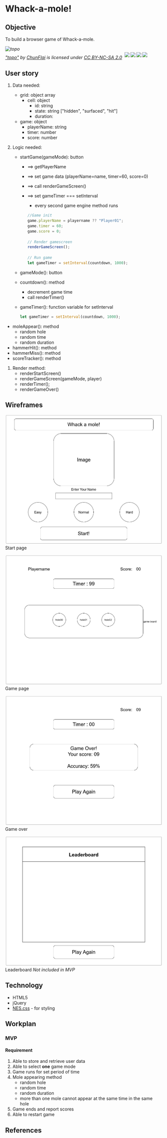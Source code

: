 # Whack-a-mole!

## Objective

To build a browser game of Whack-a-mole.

<p style="font-size: 0.9rem;font-style: italic;"><img style="display: block;" src="https://live.staticflickr.com/4048/4461381945_ff6bb8ff17_b.jpg" alt="topo"><a href="https://www.flickr.com/photos/35464489@N05/4461381945">"topo"</a><span> by <a href="https://www.flickr.com/photos/35464489@N05">ChunFlai</a></span> is licensed under <a href="https://creativecommons.org/licenses/by-nc-sa/2.0/?ref=ccsearch&atype=html" style="margin-right: 5px;">CC BY-NC-SA 2.0</a><a href="https://creativecommons.org/licenses/by-nc-sa/2.0/?ref=ccsearch&atype=html" target="_blank" rel="noopener noreferrer" style="display: inline-block;white-space: none;margin-top: 2px;margin-left: 3px;height: 22px !important;"><img style="height: inherit;margin-right: 3px;display: inline-block;" src="https://search.creativecommons.org/static/img/cc_icon.svg?image_id=89e37507-62ff-4819-9eb6-537019851482" /><img style="height: inherit;margin-right: 3px;display: inline-block;" src="https://search.creativecommons.org/static/img/cc-by_icon.svg" /><img style="height: inherit;margin-right: 3px;display: inline-block;" src="https://search.creativecommons.org/static/img/cc-nc_icon.svg" /><img style="height: inherit;margin-right: 3px;display: inline-block;" src="https://search.creativecommons.org/static/img/cc-sa_icon.svg" /></a></p>

## User story

1. Data needed:

   - grid: object array
     - cell: object
       - id: string
       - state: string ["hidden", "surfaced", "hit"]
       - duration:
   - game: object
     - playerName: string
     - timer: number
     - score: number

1. Logic needed:

   - startGame(gameMode): button

     - ==> getPlayerName
     - ==> set game data (playerName=name, timer=60, score=0)
     - ==> call renderGameScreen()
     - ==> set gameTimer === setInterval

       - every second game engine method runs

       ```js
       //Game init
       game.playerName = playername ?? "Player01";
       game.timer = 60;
       game.score = 0;

       // Render gamescreen
       renderGameScreen();

       // Run game
       let gameTimer = setInterval(countdown, 1000);
       ```

   - gameMode(): button
   - countdown(): method
     - decrement game time
     - call renderTimer()
   - gameTimer(): function variable for setInterval

     ```js
     let gameTimer = setInterval(countdown, 1000);
     ```

- moleAppear(): method
  - random hole
  - random time
  - random duration
- hammerHit(): method
- hammerMiss(): method
- scoreTracker(): method

1. Render method:
   - renderStartScreen()
   - renderGameScreen(gameMode, player)
   - renderTimer();
   - renderGameOver()

## Wireframes

![](/wireframe/startpage.jpg)
Start page

![](/wireframe/gamepage.jpg)
Game page

![](/wireframe/gameover.jpg)
Game over

![](/wireframe/leaderboard.jpg)
Leaderboard _Not included in MVP_

## Technology

- HTML5
- jQuery
- [NES.css](https://nostalgic-css.github.io/NES.css/) - for styling

## Workplan

### MVP

#### Requirement

1. Able to store and retrieve user data
1. Able to select **one** game mode
1. Game runs for set period of time
1. Mole appearing method
   - random hole
   - random time
   - random duration
   - more than one mole cannot appear at the same time in the same hole
1. Game ends and report scores
1. Able to restart game

###

## References
